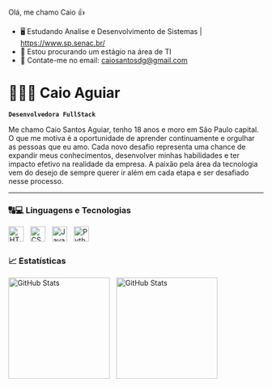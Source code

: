 Olá, me chamo Caio 👍

- 🖥️ Estudando Analise e Desenvolvimento de Sistemas | https://www.sp.senac.br/
- 🤔 Estou procurando um estágio na área de TI
- 📧 Contate-me no email: caiosantosdg@gmail.com

# 👨🏾‍💻 Caio Aguiar

**`Desenvolvedora FullStack`**

Me chamo Caio Santos Aguiar, tenho 18 anos e moro em São Paulo capital. O que me motiva é a oportunidade de aprender continuamente e orgulhar as pessoas que eu amo. Cada novo desafio representa uma chance de expandir meus conhecimentos, desenvolver minhas habilidades e ter impacto efetivo na realidade da empresa. A paixão pela área da tecnologia vem do desejo de sempre querer ir além em cada etapa e ser desafiado nesse processo. 



---

###  🔠💻 Linguagens e Tecnologias

<img 
    align="left" 
    alt="HTML"
    title="HTML" 
    width="30px" 
    style="padding-right: 10px;" 
    src="https://cdn.jsdelivr.net/gh/devicons/devicon@latest/icons/html5/html5-original.svg" 
/>
<img 
    align="left" 
    alt="CSS" 
    title="CSS"
    width="30px" 
    style="padding-right: 10px;" 
    src="https://cdn.jsdelivr.net/gh/devicons/devicon@latest/icons/css3/css3-original.svg" 
/>
<img 
    align="left" 
    alt="JavaScript" 
    title="JavaScript"
    width="30px" 
    style="padding-right: 10px;" 
    src="https://cdn.jsdelivr.net/gh/devicons/devicon@latest/icons/javascript/javascript-original.svg" 
/>

<img
    align="left" 
    alt="Python" 
    title="Python"
    width="30px" 
    style="padding-right: 10px;" 
    src="https://cdn.jsdelivr.net/gh/devicons/devicon@latest/icons/python/python-original.svg" 
/>

<br/>
<br/>

### 📈 Estatísticas


<p>
  <img 
    align="left" 
    alt="GitHub Stats" 
    height="200" 
    style="padding-right: 10px;" 
    src="https://github-readme-stats.vercel.app/api?username=CaiosAguiar&show_icons=true&theme=highcontrast&include_all_commits=true&locale=pt-br" 
  />

<img 
      align="left" 
      alt="GitHub Stats" 
      height="200" 
      src="https://github-readme-stats.vercel.app/api/top-langs/?username=CaiosAguiar&theme=highcontrast&layout=compact&custom_title=Tecnologias&langs_count=9" 
  />

</p>

 
